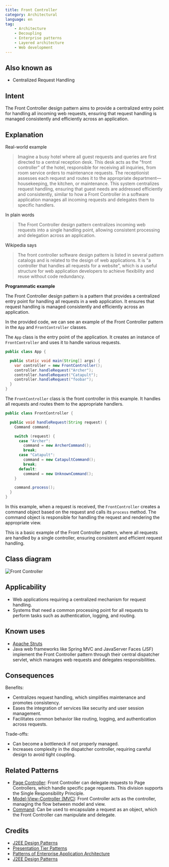 ```yaml
---
title: Front Controller
category: Architectural
language: en
tag:
    - Architecture
    - Decoupling
    - Enterprise patterns
    - Layered architecture
    - Web development
---
```


## Also known as

* Centralized Request Handling

## Intent

The Front Controller design pattern aims to provide a centralized entry point for handling all incoming web requests, ensuring that request handling is managed consistently and efficiently across an application.

## Explanation

Real-world example

> Imagine a busy hotel where all guest requests and queries are first directed to a central reception desk. This desk acts as the "front controller" of the hotel, responsible for receiving all inquiries, from room service orders to maintenance requests. The receptionist assesses each request and routes it to the appropriate department—housekeeping, the kitchen, or maintenance. This system centralizes request handling, ensuring that guest needs are addressed efficiently and consistently, similar to how a Front Controller in a software application manages all incoming requests and delegates them to specific handlers.

In plain words

> The Front Controller design pattern centralizes incoming web requests into a single handling point, allowing consistent processing and delegation across an application.

Wikipedia says

> The front controller software design pattern is listed in several pattern catalogs and is related to the design of web applications. It is "a controller that handles all requests for a website", which is a useful structure for web application developers to achieve flexibility and reuse without code redundancy.

**Programmatic example**

The Front Controller design pattern is a pattern that provides a centralized entry point for handling all requests in a web application. It ensures that request handling is managed consistently and efficiently across an application.

In the provided code, we can see an example of the Front Controller pattern in the `App` and `FrontController` classes.

The `App` class is the entry point of the application. It creates an instance of `FrontController` and uses it to handle various requests.

```java
public class App {

  public static void main(String[] args) {
    var controller = new FrontController();
    controller.handleRequest("Archer");
    controller.handleRequest("Catapult");
    controller.handleRequest("foobar");
  }
}
```

The `FrontController` class is the front controller in this example. It handles all requests and routes them to the appropriate handlers.

```java
public class FrontController {

  public void handleRequest(String request) {
    Command command;

    switch (request) {
      case "Archer":
        command = new ArcherCommand();
        break;
      case "Catapult":
        command = new CatapultCommand();
        break;
      default:
        command = new UnknownCommand();
    }

    command.process();
  }
}
```

In this example, when a request is received, the `FrontController` creates a command object based on the request and calls its `process` method. The command object is responsible for handling the request and rendering the appropriate view.

This is a basic example of the Front Controller pattern, where all requests are handled by a single controller, ensuring consistent and efficient request handling.

## Class diagram

![Front Controller](./etc/front-controller.png "Front Controller")

## Applicability

* Web applications requiring a centralized mechanism for request handling.
* Systems that need a common processing point for all requests to perform tasks such as authentication, logging, and routing.

## Known uses

* [Apache Struts](https://struts.apache.org/)
* Java web frameworks like Spring MVC and JavaServer Faces (JSF) implement the Front Controller pattern through their central dispatcher servlet, which manages web requests and delegates responsibilities.

## Consequences

Benefits:

* Centralizes request handling, which simplifies maintenance and promotes consistency.
* Eases the integration of services like security and user session management.
* Facilitates common behavior like routing, logging, and authentication across requests.

Trade-offs:

* Can become a bottleneck if not properly managed.
* Increases complexity in the dispatcher controller, requiring careful design to avoid tight coupling.

## Related Patterns

* [Page Controller](https://java-design-patterns.com/patterns/page-controller/): Front Controller can delegate requests to Page Controllers, which handle specific page requests. This division supports the Single Responsibility Principle.
* [Model-View-Controller (MVC)](https://java-design-patterns.com/patterns/model-view-controller/): Front Controller acts as the controller, managing the flow between model and view.
* [Command](https://java-design-patterns.com/patterns/command/): Can be used to encapsulate a request as an object, which the Front Controller can manipulate and delegate.

## Credits

* [J2EE Design Patterns](https://www.amazon.com/gp/product/0596004273/ref=as_li_tl?ie=UTF8&camp=1789&creative=9325&creativeASIN=0596004273&linkCode=as2&tag=javadesignpat-20&linkId=48d37c67fb3d845b802fa9b619ad8f31)
* [Presentation Tier Patterns](http://www.javagyan.com/tutorials/corej2eepatterns/presentation-tier-patterns)
* [Patterns of Enterprise Application Architecture](https://www.amazon.com/gp/product/0321127420/ref=as_li_tl?ie=UTF8&camp=1789&creative=9325&creativeASIN=0321127420&linkCode=as2&tag=javadesignpat-20&linkId=d9f7d37b032ca6e96253562d075fcc4a)
* [J2EE Design Patterns](https://www.amazon.com/gp/product/0596004273/ref=as_li_tl?ie=UTF8&camp=1789&creative=9325&creativeASIN=0596004273&linkCode=as2&tag=javadesignpat-20&linkId=f27d2644fbe5026ea448791a8ad09c94)
